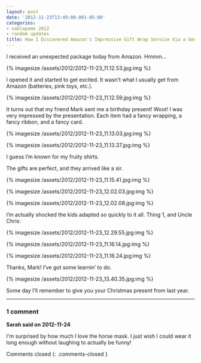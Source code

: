 ```yaml
---
layout: post
date: '2012-11-23T13:49:00.001-05:00'
categories:
- nablopomo 2012
- random updates
title: How I Discovered Amazon's Impressive Gift Wrap Service Via a Generous Friend
---
```


I received an unexpected package today from Amazon. Hmmm...

{% imagesize /assets/2012/2012-11-23_11.12.53.jpg:img %}

I opened it and started to get excited. It wasn’t what I usually get from Amazon (batteries, pink toys, etc.).

{% imagesize /assets/2012/2012-11-23_11.12.59.jpg:img %}

It turns out that my friend Mark sent me a birthday present! Woot! I was very impressed by the presentation. Each item had a fancy wrapping, a fancy ribbon, and a fancy card.

{% imagesize /assets/2012/2012-11-23_11.13.03.jpg:img %}

{% imagesize /assets/2012/2012-11-23_11.13.37.jpg:img %}

I guess I’m known for my fruity shirts. 

The gifts are perfect, and they arrived like a sir.

{% imagesize /assets/2012/2012-11-23_11.15.41.jpg:img %}

{% imagesize /assets/2012/2012-11-23_12.02.03.jpg:img %}

{% imagesize /assets/2012/2012-11-23_12.02.08.jpg:img %}

I’m actually shocked the kids adapted so quickly to it all. Thing 1, and Uncle Chris:

{% imagesize /assets/2012/2012-11-23_12.29.55.jpg:img %}

{% imagesize /assets/2012/2012-11-23_11.16.14.jpg:img %}

{% imagesize /assets/2012/2012-11-23_11.16.24.jpg:img %}

Thanks, Mark! I’ve got some learnin’ to do.

{% imagesize /assets/2012/2012-11-23_13.40.35.jpg:img %}

Some day I’ll remember to give you your Christmas present from last year.

---

### 1 comment

**Sarah said on 2012-11-24**

I'm surprised by how much I love the horse mask.  I just wish I could wear it long enough without laughing to actually be funny!

Comments closed
{: .comments-closed }